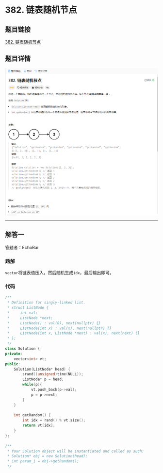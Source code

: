 # 382. 链表随机节点
## 题目链接  
[382. 链表随机节点](https://leetcode.cn/problems/linked-list-random-node/description/)
## 题目详情
![题目图片](Img/382.png)

***
## 解答一
答题者：EchoBai

### 题解
`vector`将链表值压入，然后随机生成`idx`，最后输出即可。

### 代码
``` cpp
/**
 * Definition for singly-linked list.
 * struct ListNode {
 *     int val;
 *     ListNode *next;
 *     ListNode() : val(0), next(nullptr) {}
 *     ListNode(int x) : val(x), next(nullptr) {}
 *     ListNode(int x, ListNode *next) : val(x), next(next) {}
 * };
 */
class Solution {
private:
    vector<int> vt;
public:
    Solution(ListNode* head) {
        srand((unsigned)time(NULL)); 
        ListNode* p = head;
        while(p){
            vt.push_back(p->val);
            p = p->next;
        }
    }
    
    int getRandom() {
        int idx = rand() % vt.size();
        return vt[idx];
    }
};

/**
 * Your Solution object will be instantiated and called as such:
 * Solution* obj = new Solution(head);
 * int param_1 = obj->getRandom();
 */
```


